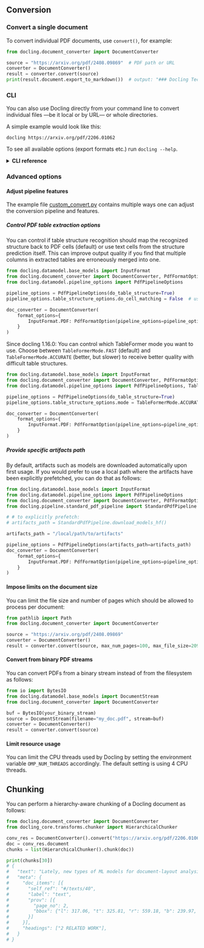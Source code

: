 ## Conversion

### Convert a single document

To convert individual PDF documents, use `convert()`, for example:

```python
from docling.document_converter import DocumentConverter

source = "https://arxiv.org/pdf/2408.09869"  # PDF path or URL
converter = DocumentConverter()
result = converter.convert(source)
print(result.document.export_to_markdown())  # output: "### Docling Technical Report[...]"
```

### CLI

You can also use Docling directly from your command line to convert individual files —be it local or by URL— or whole directories.

A simple example would look like this:
```console
docling https://arxiv.org/pdf/2206.01062
```

To see all available options (export formats etc.) run `docling --help`.

<details>
  <summary><b>CLI reference</b></summary>

Here are the available options as of this writing (for an up-to-date listing, run `docling --help`):

```console
$ docling --help

 Usage: docling [OPTIONS] source                                                                                             
                                                                                                                             
╭─ Arguments ───────────────────────────────────────────────────────────────────────────────────────────────────────────────╮
│ *    input_sources      source  PDF files to convert. Can be local file / directory paths or URL. [default: None]         │
│                                 [required]                                                                                │
╰───────────────────────────────────────────────────────────────────────────────────────────────────────────────────────────╯
╭─ Options ─────────────────────────────────────────────────────────────────────────────────────────────────────────────────╮
│ --from                                     [docx|pptx|html|image|pdf|asciidoc|md]  Specify input formats to convert from. │
│                                                                                    Defaults to all formats.               │
│                                                                                    [default: None]                        │
│ --to                                       [md|json|text|doctags]                  Specify output formats. Defaults to    │
│                                                                                    Markdown.                              │
│                                                                                    [default: None]                        │
│ --ocr               --no-ocr                                                       If enabled, the bitmap content will be │
│                                                                                    processed using OCR.                   │
│                                                                                    [default: ocr]                         │
│ --ocr-engine                               [easyocr|tesseract_cli|tesseract]       The OCR engine to use.                 │
│                                                                                    [default: easyocr]                     │
│ --pdf-backend                              [pypdfium2|dlparse_v1|dlparse_v2]       The PDF backend to use.                │
│                                                                                    [default: dlparse_v1]                  │
│ --table-mode                               [fast|accurate]                         The mode to use in the table structure │
│                                                                                    model.                                 │
│                                                                                    [default: fast]                        │
│ --abort-on-error    --no-abort-on-error                                            If enabled, the bitmap content will be │
│                                                                                    processed using OCR.                   │
│                                                                                    [default: no-abort-on-error]           │
│ --output                                   PATH                                    Output directory where results are     │
│                                                                                    saved.                                 │
│                                                                                    [default: .]                           │
│ --version                                                                          Show version information.              │
│ --help                                                                             Show this message and exit.            │
╰───────────────────────────────────────────────────────────────────────────────────────────────────────────────────────────╯
```
</details>



### Advanced options

#### Adjust pipeline features

The example file [custom_convert.py](./examples/custom_convert.py) contains multiple ways
one can adjust the conversion pipeline and features.


##### Control PDF table extraction options

You can control if table structure recognition should map the recognized structure back to PDF cells (default) or use text cells from the structure prediction itself.
This can improve output quality if you find that multiple columns in extracted tables are erroneously merged into one.


```python
from docling.datamodel.base_models import InputFormat
from docling.document_converter import DocumentConverter, PdfFormatOption
from docling.datamodel.pipeline_options import PdfPipelineOptions

pipeline_options = PdfPipelineOptions(do_table_structure=True)
pipeline_options.table_structure_options.do_cell_matching = False  # uses text cells predicted from table structure model

doc_converter = DocumentConverter(
    format_options={
        InputFormat.PDF: PdfFormatOption(pipeline_options=pipeline_options)
    }
)
```

Since docling 1.16.0: You can control which TableFormer mode you want to use. Choose between `TableFormerMode.FAST` (default) and `TableFormerMode.ACCURATE` (better, but slower) to receive better quality with difficult table structures.

```python
from docling.datamodel.base_models import InputFormat
from docling.document_converter import DocumentConverter, PdfFormatOption
from docling.datamodel.pipeline_options import PdfPipelineOptions, TableFormerMode

pipeline_options = PdfPipelineOptions(do_table_structure=True)
pipeline_options.table_structure_options.mode = TableFormerMode.ACCURATE  # use more accurate TableFormer model

doc_converter = DocumentConverter(
    format_options={
        InputFormat.PDF: PdfFormatOption(pipeline_options=pipeline_options)
    }
)
```

##### Provide specific artifacts path

By default, artifacts such as models are downloaded automatically upon first usage. If you would prefer to use a local path where the artifacts have been explicitly prefetched, you can do that as follows:

```python
from docling.datamodel.base_models import InputFormat
from docling.datamodel.pipeline_options import PdfPipelineOptions
from docling.document_converter import DocumentConverter, PdfFormatOption
from docling.pipeline.standard_pdf_pipeline import StandardPdfPipeline

# # to explicitly prefetch:
# artifacts_path = StandardPdfPipeline.download_models_hf()

artifacts_path = "/local/path/to/artifacts"

pipeline_options = PdfPipelineOptions(artifacts_path=artifacts_path)
doc_converter = DocumentConverter(
    format_options={
        InputFormat.PDF: PdfFormatOption(pipeline_options=pipeline_options)
    }
)
```

#### Impose limits on the document size

You can limit the file size and number of pages which should be allowed to process per document:

```python
from pathlib import Path
from docling.document_converter import DocumentConverter

source = "https://arxiv.org/pdf/2408.09869"
converter = DocumentConverter()
result = converter.convert(source, max_num_pages=100, max_file_size=20971520)
```

#### Convert from binary PDF streams

You can convert PDFs from a binary stream instead of from the filesystem as follows:

```python
from io import BytesIO
from docling.datamodel.base_models import DocumentStream
from docling.document_converter import DocumentConverter

buf = BytesIO(your_binary_stream)
source = DocumentStream(filename="my_doc.pdf", stream=buf)
converter = DocumentConverter()
result = converter.convert(source)
```

#### Limit resource usage

You can limit the CPU threads used by Docling by setting the environment variable `OMP_NUM_THREADS` accordingly. The default setting is using 4 CPU threads.


## Chunking

You can perform a hierarchy-aware chunking of a Docling document as follows:

```python
from docling.document_converter import DocumentConverter
from docling_core.transforms.chunker import HierarchicalChunker

conv_res = DocumentConverter().convert("https://arxiv.org/pdf/2206.01062")
doc = conv_res.document
chunks = list(HierarchicalChunker().chunk(doc))

print(chunks[30])
# {
#   "text": "Lately, new types of ML models for document-layout analysis have emerged [...]",
#   "meta": {
#     "doc_items": [{
#       "self_ref": "#/texts/40",
#       "label": "text",
#       "prov": [{
#         "page_no": 2,
#         "bbox": {"l": 317.06, "t": 325.81, "r": 559.18, "b": 239.97, ...},
#       }]
#     }],
#     "headings": ["2 RELATED WORK"],
#   }
# }
```
